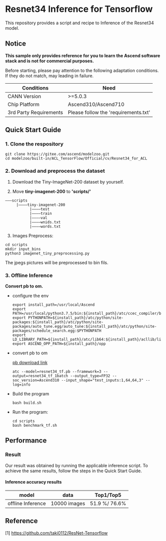 

# Resnet34 Inference for Tensorflow 

This repository provides a script and recipe to Inference of the Resnet34 model.

## Notice
**This sample only provides reference for you to learn the Ascend software stack and is not for commercial purposes.**

Before starting, please pay attention to the following adaptation conditions. If they do not match, may leading in failure.

| Conditions | Need |
| --- | --- |
| CANN Version | >=5.0.3 |
| Chip Platform| Ascend310/Ascend710 |
| 3rd Party Requirements| Please follow the 'requirements.txt' |

## Quick Start Guide

### 1. Clone the respository

```shell
git clone https://gitee.com/ascend/modelzoo.git
cd modelzoo/built-in/ACL_TensorFlow/Official/cv/Resnet34_for_ACL
```

### 2. Download and preprocess the dataset

1. Download the Tiny-ImageNet-200 dataset by yourself.

2. Move **tiny-imagenet-200** to **'scripts/'**
```
———scripts
     |————tiny-imagenet-200
           |————test
           |————train
           |————val
           |————wnids.txt
           |————words.txt
```

3. Images Preprocess:
```
cd scripts
mkdir input_bins
python3 imagenet_tiny_preprocessing.py
```
The jpegs pictures will be preprocessed to bin fils.

### 3. Offline Inference

**Convert pb to om.**

- configure the env

  ```
  export install_path=/usr/local/Ascend
  export PATH=/usr/local/python3.7.5/bin:${install_path}/atc/ccec_compiler/bin:${install_path}/atc/bin:$PATH
  export PYTHONPATH=${install_path}/atc/python/site-packages:${install_path}/atc/python/site-packages/auto_tune.egg/auto_tune:${install_path}/atc/python/site-packages/schedule_search.egg:$PYTHONPATH
  export LD_LIBRARY_PATH=${install_path}/atc/lib64:${install_path}/acllib/lib64:$LD_LIBRARY_PATH
  export ASCEND_OPP_PATH=${install_path}/opp
  ```

- convert pb to om

  [pb download link](https://modelzoo-train-atc.obs.cn-north-4.myhuaweicloud.com/003_Atc_Models/modelzoo/resnet34_tf.pb)

  ```
  atc --model=resnet34_tf.pb --framework=3 --output=resnet34_tf_1batch --output_type=FP32 --soc_version=Ascend310 --input_shape="test_inputs:1,64,64,3" --log=info
  ```

- Build the program

  ```
  bash build.sh
  ```

- Run the program:

  ```
  cd scripts
  bash benchmark_tf.sh
  ```

## Performance

### Result

Our result was obtained by running the applicable inference script. To achieve the same results, follow the steps in the Quick Start Guide.

#### Inference accuracy results

|       model       | **data**  |    Top1/Top5    |
| :---------------: | :-------: | :-------------: |
| offline Inference | 10000 images | 51.9 %/ 76.6% |


## Reference
[1] https://github.com/taki0112/ResNet-Tensorflow
